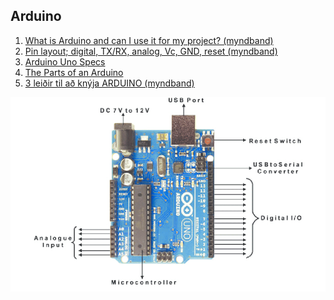 ## Arduino 

1. [What is Arduino and can I use it for my project? (myndband)](https://www.youtube.com/watch?v=CSx6k-zXlLE&list=PLYutciIGBqC2FdMRLZIbPJ-pr7_0KByDN&index=2)
1. [Pin layout; digital, TX/RX, analog, Vc, GND, reset (myndband)](https://www.youtube.com/watch?v=09zfRaLEasY)
1. [Arduino Uno Specs](https://store.arduino.cc/products/arduino-uno-rev3?selectedStore=eu)
1. [The Parts of an Arduino](https://learn.adafruit.com/ladyadas-learn-arduino-lesson-number-0/take-a-tour#the-parts-of-an-arduino-1850093-4)
1. [3 leiðir til að knýja ARDUINO (myndband)](https://www.programmingelectronics.com/power-arduino/)

![Arduino Hardware](https://github.com/VESM2VT/Efni/blob/main/Myndir/Arduino-Uno-basic-connectivity-layout.png)

<!--
Búa til töflu Arduino Uno Technical Specifications
- straumur, vin etc
https://components101.com/microcontrollers/arduino-uno

- Don't connect anything to Digital 0 or 1 unless you are super sure because it will affect your Arduino's ability to communicate!
- ekki nota 5V til að knýja Arduino
- varlega með vin
- the max current you can pull continously is approximately. 1.5 Watt / (Input Voltage - 1 V - 5 V) = in Amps. So for 9V, the max for continuous current is 1.5/(9-1-5) = 0.5 Amps

-->
